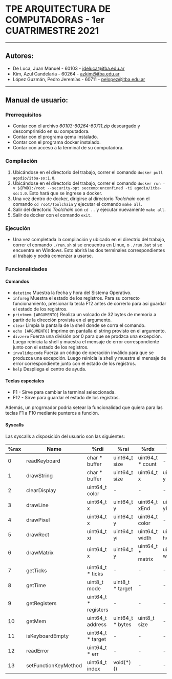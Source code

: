# TPE ARQUITECTURA DE COMPUTADORAS - 1er CUATRIMESTRE 2021
***
## Autores:
* De Luca, Juan Manuel - 60103 - jdeluca@itba.edu.ar
* Kim, Azul Candelaria - 60264 - azkim@itba.edu.ar
* López Guzmán, Pedro Jeremías - 60711 - pelopez@itba.edu.ar
***
## Manual de usuario:

### Prerrequisitos
* Contar con el archivo _60103-60264-60711.zip_ descargado y descomprimido en su computadora.
* Contar con el programa qemu instalado.
* Contar con el programa docker instalado.
* Contar con acceso a la terminal de su computadora.

### Compilación
1. Ubicándose en el directorio del trabajo, correr el comando `docker pull agodio/itba-so:1.0`.
2. Ubicándose en el directorio del trabajo, correr el comando `docker run -v ${PWD}:/root --security-opt seccomp:unconfined -ti agodio/itba-so:1.0`. Esto hará que se ingrese a docker.
3. Una vez dentro de docker, dirigirse al directorio _Toolchain_ con el comando `cd root/Toolchain` y ejecutar el comando `make all`.
4. Salir del directorio _Toolchain_ con `cd ..` y ejecutar nuevamente `make all`.
5. Salir de docker con el comando `exit`.

### Ejecución
* Una vez completada la compilación y ubicado en el directrio del trabajo, correr el comando `./run.sh` si se encuentra en Linux, o `./run.bat` si se encuentra en Windows. Esto abrirá las dos terminales correspondientes al trabajo y podrá comenzar a usarse.

### Funcionalidades

#### Comandos
* `datetime` Muestra la fecha y hora del Sistema Operativo.
* `inforeg` Muestra el estado de los registros. Para su correcto funcionamiento, presionar la tecla F12 antes de correrlo para así guardar el estado de los registros.
* `printmem [ARGUMENTO]` Realiza un volcado de 32 bytes de memoria a partir de la dirección provista en el argumento.
* `clear` Limpia la pantalla de la shell donde se corra el comando.
* `echo [ARGUMENTO]` Imprime en pantalla el string provisto en el argumento.
* `divzero` Fuerza una división por 0 para que se prodzca una excepción. Luego reinicia la shell y muestra el mensaje de error correspondiente junto con el estado de los registros.
* `invalidopcode` Fuerza un código de operación inválido para que se produzca una excepción. Luego reinicia la shell y muestra el mensaje de error correspondiente junto con el estado de los registros.
* `help` Despliega el centro de ayuda.

#### Teclas especiales
* F1 - Sirve para cambiar la terminal seleccionada.
* F12 - Sirve para guardar el estado de los registros.

Además, un progrmador podría setear la funcionalidad que quiera para las teclas F1 a F10 mediante punteros a función.

#### Syscalls
Las syscalls a disposición del usuario son las siguientes: <br>

| %rax | Name                 | %rdi                 | %rsi             |      %rdx        |      %rcx       |      %r8           | %r9 | %r10 | %r11 |
|------|----------------------|----------------------|------------------|------------------|-----------------|--------------------|-----|------|------|
|  0   | readKeyboard         | char * buffer        | uint64_t size    | uint64_t * count |        -        |       -            |  -  |  -   |  -   |
|  1   | drawString           | char * buffer        | uint64_t size    | uint64_t x        | uint64_t y      | uint64_t fontColor | uint64_t bkgColor | uint64_t fontSize | uint64_t alphaBkg |
|  2   | clearDisplay         | uint64_t color       |        -         |        -          |        -        |       -            |  -  |  -   |  -   |
|  3   | drawLine             | uint64_t x           | uint64_t y       | uint64_t xEnd     | uint64_t yEnd   | uint64_t color     |  -  |  -   |  -   |
|  4   | drawPixel            | uint64_t x           | uint64_t y       | uint64_t color    |        -        |       -            |  -  |  -   |  -   |
|  5   | drawRect             | uint64_t xi          | uint64_t yi      | uint64_t width    | uint64_t height | uint64_t color     |
|  6   | drawMatrix           | uint64_t x           | uint64_t y       | uint64_t * matrix | uint64_t width  | uint64_t height    | uint64_t size |  -  |  -   |  -   |
|  7   | getTicks             | uint64_t * ticks     |        -         |        -          |        -        |       -            |-|-|-|
|  8   | getTime              | uint8_t mode         | uint8_t * target |        -          |        -        |       -            |-|-|-|
|  9   | getRegisters         | uint64_t * registers |        -         |        -          |        -        |       -            |-|-|-|
|  10  | getMem               | uint64_t address     | uint64_t * bytes | uint8_t size      |        -        |       -            |-|-|-|
|  11  | isKeyboardEmpty      | uint64_t * target    |        -         |        -          |        -        |       -            |-|-|-|
|  12  | readError            | uint64_t * err       |        -         |        -          |        -        |       -            |-|-|-|
|  13  | setFunctionKeyMethod | uint64_t index       | void(*)()        |        -          |        -        |       -            |-|-|-|
